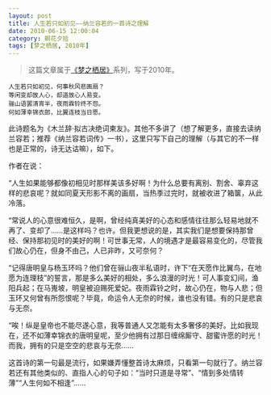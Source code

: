 ```yaml
---
layout: post
title: 人生若只如初见——纳兰容若的一首诗之理解
date: 2010-06-15 12:00:04
category: 朝花夕拾
tags: [梦之栖居, 2010年]
---
```


> 这篇文章属于[《梦之栖居》](/posts/where-the-dreams-reside/)系列，写于2010年。
	
<!--more-->

	人生若只如初见，何事秋风悲画扇？
	等闲变却故人心，却道故心人易变。
	骊山语罢清宵半，夜雨霖铃终不怨。
	何如薄幸锦衣郎，比翼连枝当日愿。

此诗题名为《木兰辞·拟古决绝词柬友》。其他不多讲了（想了解更多，直接去读纳兰容若；推荐《纳兰容若词传》一书），这里只写下自己的理解（与其它的不一样也是正常的，诗无达诂嘛），如下。

作者在说：

“人生如果能够都像初相见时那样美该多好啊！为什么总要有离别、割舍、辜弃这样的悲哀呢？就如同夏天形影不离的画扇，当热季过完时，就被收进了箱箧，从此冷落。

“常说人的心意很难恒久，是啊，曾经纯真美好的心态和感情往往那么轻易地就不再了、变却了……是这样吗？也许。但我更想说的是，其实我们是想要保持那曾经、保持那初见时的美好的啊！可世事无常，人的境遇才是最容易变化的，尽管我们故心仍在，但身不由己，人已非昨，又可奈何？

“记得唐明皇与杨玉环吗？他们曾在骊山夜半私语时，许下“在天愿作比翼鸟，在地愿为连理枝”的誓言，那是多么美好的相处，多么浪漫的时光！可人事变幻间，渔阳兵起；在马嵬坡，明皇被迫赐死爱妃。夜雨霖铃之时，故心仍在，物与人悲；但玉环又何曾有所怨恨呢？毕竟，命运令人无奈的时候，谁也没有错。有的只是悲哀与无奈。

“唉！纵是皇帝也不能尽遂心意，我等普通人又怎能有太多奢侈的美好。比如我现在，还不如薄幸锦衣的唐明皇呢，至少他拥有过那日缠绵厮守、甜蜜许愿的时光！而我，拥有的只是空空的悲哀与无奈……

这首诗的第一句最是流行，如果嫌弄懂整首诗太麻烦，只看第一句就行了。纳兰容若还有其他类似的、直指人心的句子如：“当时只道是寻常”、“情到多处情转薄”“人生何如不相逢”……